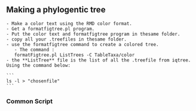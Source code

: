 ## **Making a phylogentic tree**

    - Make a color text using the RMD color format.
    - Get a formatfigtree.pl program.
    - Put the color text and formatfigtree program in thesame folder.
    - copy all your .treefiles in thesame folder.
    - use the formatfigtree command to create a colored tree.
       - The command : 
       formatFigtree.pl ListTrees -C TableTaxa/color
    - the **ListTree** file is the list of all the .treefile from iqtree. Using the command below:
   
    ```
    ls -l > "chosenfile"
    ```

### **Common Script**

    